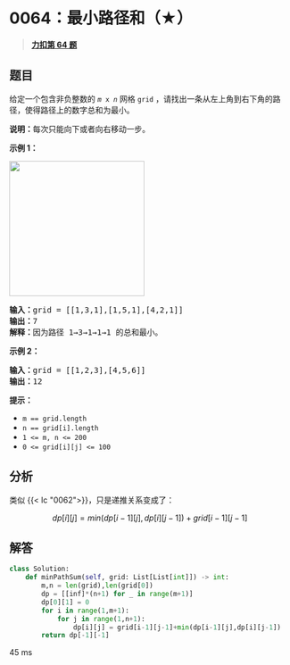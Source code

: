 # 0064：最小路径和（★）


> <u>**[力扣第 64 题](https://leetcode.cn/problems/minimum-path-sum/)**</u>

## 题目

<p>给定一个包含非负整数的 <code><em>m</em> x <em>n</em></code> 网格 <code>grid</code> ，请找出一条从左上角到右下角的路径，使得路径上的数字总和为最小。</p>

<p><strong>说明：</strong>每次只能向下或者向右移动一步。</p>



<p><strong>示例 1：</strong></p>
<img alt="" src="https://assets.leetcode.com/uploads/2020/11/05/minpath.jpg" style="width: 242px; height: 242px;" />
<pre>
<strong>输入：</strong>grid = [[1,3,1],[1,5,1],[4,2,1]]
<strong>输出：</strong>7
<strong>解释：</strong>因为路径 1→3→1→1→1 的总和最小。
</pre>

<p><strong>示例 2：</strong></p>

<pre>
<strong>输入：</strong>grid = [[1,2,3],[4,5,6]]
<strong>输出：</strong>12
</pre>



<p><strong>提示：</strong></p>

<ul>
<li><code>m == grid.length</code></li>
<li><code>n == grid[i].length</code></li>
<li><code>1 <= m, n <= 200</code></li>
<li><code>0 <= grid[i][j] <= 100</code></li>
</ul>


## 分析

类似 {{< lc "0062">}}，只是递推关系变成了：

$$dp[i][j] = min(dp[i-1][j], dp[i][j-1]) + grid[i-1][j-1]$$

## 解答

```python
class Solution:
    def minPathSum(self, grid: List[List[int]]) -> int:
        m,n = len(grid),len(grid[0])
        dp = [[inf]*(n+1) for _ in range(m+1)]
        dp[0][1] = 0
        for i in range(1,m+1):
            for j in range(1,n+1):
                dp[i][j] = grid[i-1][j-1]+min(dp[i-1][j],dp[i][j-1])
        return dp[-1][-1]
```
45 ms
